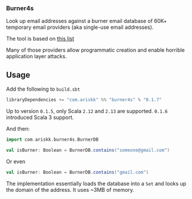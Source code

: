 ### Burner4s

Look up email addresses against a burner email database of 60K+ temporary email providers (aka single-use email addresses).

The tool is based on [this list](https://github.com/wesbos/burner-email-providers)

Many of those providers allow programmatic creation and enable horrible application layer attacks.

## Usage

Add the following to `build.sbt`
```scala
libraryDependencies += "com.ariskk" %% "burner4s" % "0.1.7"
```

Up to version `0.1.5`, only Scala `2.12` and `2.13` are supported. `0.1.6` introduced Scala 3 support.

And then:

```scala
import com.ariskk.burner4s.BurnerDB

val isBurner: Boolean = BurnerDB.contains("someone@gmail.com")
```

Or even

```scala
val isBurner: Boolean = BurnerDB.contains("gmail.com")
```

The implementation essentially loads the database into a `Set` and looks up the domain of the address. It uses ~3MB of memory.
